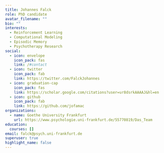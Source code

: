 ```yaml
---
title: Johannes Falck
role: PhD candidate
avatar_filename: ""
bio: ""
interests:
  - Reinforcement Learning
  - Computational Modeling
  - Episodic Memory
  - Psychotherapy Research
social:
  - icon: envelope
    icon_pack: fas
    link: /#contact
  - icon: twitter
    icon_pack: fab
    link: https://twitter.com/FalckJohannes
  - icon: graduation-cap
    icon_pack: fas
    link: https://scholar.google.com/citations?user=ur8dsrkAAAAJ&hl=en
  - icon: github
    icon_pack: fab
    link: https://github.com/jofamac
organizations:
  - name: Goethe University Frankfurt
    url: https://www.psychologie.uni-frankfurt.de/55770819/Das_Team
education:
  courses: []
email: falck@psych.uni-frankfurt.de
superuser: true
highlight_name: false
---
```

